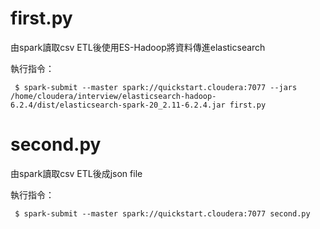 # first.py
由spark讀取csv ETL後使用ES-Hadoop將資料傳進elasticsearch


執行指令：

     $ spark-submit --master spark://quickstart.cloudera:7077 --jars /home/cloudera/interview/elasticsearch-hadoop-6.2.4/dist/elasticsearch-spark-20_2.11-6.2.4.jar first.py


# second.py
由spark讀取csv ETL後成json file


執行指令：

     $ spark-submit --master spark://quickstart.cloudera:7077 second.py
